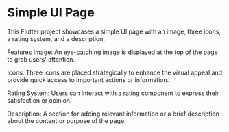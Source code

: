   # Simple UI Page 
This Flutter project showcases a simple UI page with an image, three icons, a rating system, and a description.

Features
Image: An eye-catching image is displayed at the top of the page to grab users' attention.

Icons: Three icons are placed strategically to enhance the visual appeal and provide quick access to important actions or information.

Rating System: Users can interact with a rating component to express their satisfaction or opinion.

Description: A section for adding relevant information or a brief description about the content or purpose of the page.
